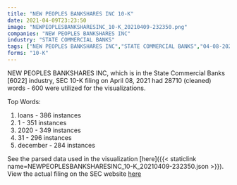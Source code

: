 ```yaml
---
title: "NEW PEOPLES BANKSHARES INC 10-K"
date: 2021-04-09T23:23:50
image: "NEWPEOPLESBANKSHARESINC_10-K_20210409-232350.png"
companies: "NEW PEOPLES BANKSHARES INC"
industry: "STATE COMMERCIAL BANKS"
tags: ["NEW PEOPLES BANKSHARES INC","STATE COMMERCIAL BANKS","04-08-2021","10-K"]
forms: "10-K"
---
```

NEW PEOPLES BANKSHARES INC, which is in the State Commercial Banks [6022] industry, SEC 10-K filing on April 08, 2021 had 28710 (cleaned) words - 600 were utilized for the visualizations.

Top Words:
1. loans - 386 instances
2. 1 - 351 instances
3. 2020 - 349 instances
4. 31 - 296 instances
5. december - 284 instances


See the parsed data used in the visualization [here]({{< staticlink name=NEWPEOPLESBANKSHARESINC_10-K_20210409-232350.json >}}).  
View the actual filing on the SEC website [here](https://www.sec.gov/Archives/edgar/data/1163389/0001721868-21-000204.txt)